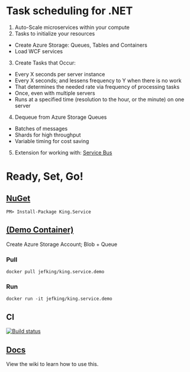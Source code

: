 # Task scheduling for .NET
1. Auto-Scale microservices within your compute
2. Tasks to initialize your resources
 + Create Azure Storage: Queues, Tables and Containers
 + Load WCF services
3. Create Tasks that Occur:
 + Every X seconds per server instance
 + Every X seconds; and lessens frequency to Y when there is no work
 + That determines the needed rate via frequency of processing tasks
 + Once, even with multiple servers
 + Runs at a specified time (resolution to the hour, or the minute) on one server
4. Dequeue from Azure Storage Queues
 + Batches of messages
 + Shards for high throughput
 + Variable timing for cost saving
5. Extension for working with: [Service Bus](https://github.com/jefking/King.Service.ServiceBus)

# Ready, Set, Go!
## [NuGet](https://www.nuget.org/packages/King.Service)
```
PM> Install-Package King.Service
```

## [(Demo Container)](https://hub.docker.com/r/jefking/king.service.demo)
Create Azure Storage Account; Blob + Queue

### Pull
```
docker pull jefking/king.service.demo
```

### Run
```
docker run -it jefking/king.service.demo
```

## CI
[![Build status](https://dev.azure.com/jefkin/oss/_apis/build/status/King.Service)](https://dev.azure.com/jefkin/oss/_build/latest?definitionId=12)

## [Docs](https://github.com/jefking/King.Service/wiki)
View the wiki to learn how to use this.